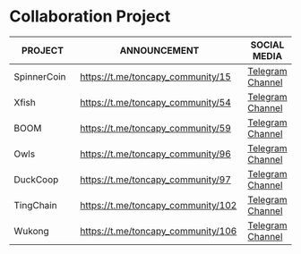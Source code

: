 # Collaboration Project

<table><thead><tr><th width="175">PROJECT</th><th width="310">ANNOUNCEMENT</th><th>SOCIAL MEDIA</th></tr></thead><tbody><tr><td>SpinnerCoin </td><td><a href="https://t.me/toncapy_community/15">https://t.me/toncapy_community/15</a></td><td><a href="https://t.me/spinnercoin">Telegram Channel</a></td></tr><tr><td>Xfish</td><td><a href="https://t.me/toncapy_community/54">https://t.me/toncapy_community/54</a></td><td><a href="https://t.me/XfishChannel">Telegram Channel </a><br></td></tr><tr><td>BOOM</td><td><a href="https://t.me/toncapy_community/59">https://t.me/toncapy_community/59</a></td><td><a href="https://t.me/boomloudcoin">Telegram Channel</a></td></tr><tr><td>Owls</td><td><a href="https://t.me/toncapy_community/96">https://t.me/toncapy_community/96</a></td><td><a href="https://t.me/OwlsOnTon">Telegram Channel</a></td></tr><tr><td>DuckCoop</td><td><a href="https://t.me/toncapy_community/97">https://t.me/toncapy_community/97</a></td><td><a href="https://t.me/duckcoopchannel">Telegram Channel </a></td></tr><tr><td>TingChain</td><td><a href="https://t.me/toncapy_community/102">https://t.me/toncapy_community/102</a></td><td><a href="https://t.me/TingChain">Telegram Channel</a></td></tr><tr><td>Wukong </td><td><a href="https://t.me/toncapy_community/106">https://t.me/toncapy_community/106</a></td><td><a href="https://t.me/Wukongcm">Telegram Channel</a></td></tr></tbody></table>
